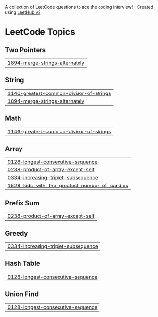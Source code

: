 A collection of LeetCode questions to ace the coding interview! - Created using [LeetHub v2](https://github.com/arunbhardwaj/LeetHub-2.0)
<!---LeetCode Topics Start-->
# LeetCode Topics
## Two Pointers
|  |
| ------- |
| [1894-merge-strings-alternately](https://github.com/vi-jay-an-and/Leet-Code-Solutions/tree/master/1894-merge-strings-alternately) |
## String
|  |
| ------- |
| [1146-greatest-common-divisor-of-strings](https://github.com/vi-jay-an-and/Leet-Code-Solutions/tree/master/1146-greatest-common-divisor-of-strings) |
| [1894-merge-strings-alternately](https://github.com/vi-jay-an-and/Leet-Code-Solutions/tree/master/1894-merge-strings-alternately) |
## Math
|  |
| ------- |
| [1146-greatest-common-divisor-of-strings](https://github.com/vi-jay-an-and/Leet-Code-Solutions/tree/master/1146-greatest-common-divisor-of-strings) |
## Array
|  |
| ------- |
| [0128-longest-consecutive-sequence](https://github.com/vi-jay-an-and/Leet-Code-Solutions/tree/master/0128-longest-consecutive-sequence) |
| [0238-product-of-array-except-self](https://github.com/vi-jay-an-and/Leet-Code-Solutions/tree/master/0238-product-of-array-except-self) |
| [0334-increasing-triplet-subsequence](https://github.com/vi-jay-an-and/Leet-Code-Solutions/tree/master/0334-increasing-triplet-subsequence) |
| [1528-kids-with-the-greatest-number-of-candies](https://github.com/vi-jay-an-and/Leet-Code-Solutions/tree/master/1528-kids-with-the-greatest-number-of-candies) |
## Prefix Sum
|  |
| ------- |
| [0238-product-of-array-except-self](https://github.com/vi-jay-an-and/Leet-Code-Solutions/tree/master/0238-product-of-array-except-self) |
## Greedy
|  |
| ------- |
| [0334-increasing-triplet-subsequence](https://github.com/vi-jay-an-and/Leet-Code-Solutions/tree/master/0334-increasing-triplet-subsequence) |
## Hash Table
|  |
| ------- |
| [0128-longest-consecutive-sequence](https://github.com/vi-jay-an-and/Leet-Code-Solutions/tree/master/0128-longest-consecutive-sequence) |
## Union Find
|  |
| ------- |
| [0128-longest-consecutive-sequence](https://github.com/vi-jay-an-and/Leet-Code-Solutions/tree/master/0128-longest-consecutive-sequence) |
<!---LeetCode Topics End-->